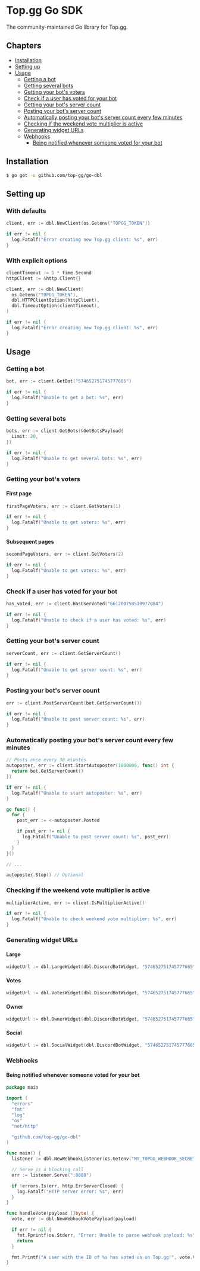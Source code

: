# Top.gg Go SDK

The community-maintained Go library for Top.gg.

## Chapters

- [Installation](#installation)
- [Setting up](#setting-up)
- [Usage](#usage)
  - [Getting a bot](#getting-a-bot)
  - [Getting several bots](#getting-several-bots)
  - [Getting your bot's voters](#getting-your-bots-voters)
  - [Check if a user has voted for your bot](#check-if-a-user-has-voted-for-your-bot)
  - [Getting your bot's server count](#getting-your-bots-server-count)
  - [Posting your bot's server count](#posting-your-bots-server-count)
  - [Automatically posting your bot's server count every few minutes](#automatically-posting-your-bots-server-count-every-few-minutes)
  - [Checking if the weekend vote multiplier is active](#checking-if-the-weekend-vote-multiplier-is-active)
  - [Generating widget URLs](#generating-widget-urls)
  - [Webhooks](#webhooks)
    - [Being notified whenever someone voted for your bot](#being-notified-whenever-someone-voted-for-your-bot)

## Installation

```sh
$ go get -u github.com/top-gg/go-dbl
```

## Setting up

### With defaults

```go
client, err := dbl.NewClient(os.Getenv("TOPGG_TOKEN"))

if err != nil {
  log.Fatalf("Error creating new Top.gg client: %s", err)
}
```

### With explicit options

```go
clientTimeout := 5 * time.Second
httpClient := &http.Client{}

client, err := dbl.NewClient(
  os.Getenv("TOPGG_TOKEN"),
  dbl.HTTPClientOption(httpClient),
  dbl.TimeoutOption(clientTimeout),
)

if err != nil {
  log.Fatalf("Error creating new Top.gg client: %s", err)
}
```

## Usage

### Getting a bot

```go
bot, err := client.GetBot("574652751745777665")

if err != nil {
  log.Fatalf("Unable to get a bot: %s", err)
}
```

### Getting several bots

```go
bots, err := client.GetBots(&GetBotsPayload{
  Limit: 20,
})

if err != nil {
  log.Fatalf("Unable to get several bots: %s", err)
}
```

### Getting your bot's voters

#### First page

```go
firstPageVoters, err := client.GetVoters(1)

if err != nil {
  log.Fatalf("Unable to get voters: %s", err)
}
```

#### Subsequent pages

```go
secondPageVoters, err := client.GetVoters(2)

if err != nil {
  log.Fatalf("Unable to get voters: %s", err)
}
```

### Check if a user has voted for your bot

```go
has_voted, err := client.HasUserVoted("661200758510977084")

if err != nil {
  log.Fatalf("Unable to check if a user has voted: %s", err)
}
```

### Getting your bot's server count

```go
serverCount, err := client.GetServerCount()

if err != nil {
  log.Fatalf("Unable to get server count: %s", err)
}
```

### Posting your bot's server count

```go
err := client.PostServerCount(bot.GetServerCount())

if err != nil {
  log.Fatalf("Unable to post server count: %s", err)
}
```

### Automatically posting your bot's server count every few minutes

```go
// Posts once every 30 minutes
autoposter, err := client.StartAutoposter(1800000, func() int {
  return bot.GetServerCount()
})

if err != nil {
  log.Fatalf("Unable to start autoposter: %s", err)
}

go func() {
  for {
    post_err := <-autoposter.Posted

    if post_err != nil {
      log.Fatalf("Unable to post server count: %s", post_err)
    }
  }
}()

// ...

autoposter.Stop() // Optional
```

### Checking if the weekend vote multiplier is active

```go
multiplierActive, err := client.IsMultiplierActive()

if err != nil {
  log.Fatalf("Unable to check weekend vote multiplier: %s", err)
}
```

### Generating widget URLs

#### Large

```go
widgetUrl := dbl.LargeWidget(dbl.DiscordBotWidget, "574652751745777665")
```

#### Votes

```go
widgetUrl := dbl.VotesWidget(dbl.DiscordBotWidget, "574652751745777665")
```

#### Owner

```go
widgetUrl := dbl.OwnerWidget(dbl.DiscordBotWidget, "574652751745777665")
```

#### Social

```go
widgetUrl := dbl.SocialWidget(dbl.DiscordBotWidget, "574652751745777665")
```

### Webhooks

#### Being notified whenever someone voted for your bot

```go
package main

import (
  "errors"
  "fmt"
  "log"
  "os"
  "net/http"

  "github.com/top-gg/go-dbl"
)

func main() {
  listener := dbl.NewWebhookListener(os.Getenv("MY_TOPGG_WEBHOOK_SECRET"), "/votes", handleVote)

  // Serve is a blocking call
  err := listener.Serve(":8080")

  if !errors.Is(err, http.ErrServerClosed) {
    log.Fatalf("HTTP server error: %s", err)
  }
}

func handleVote(payload []byte) {
  vote, err := dbl.NewWebhookVotePayload(payload)

  if err != nil {
    fmt.Fprintf(os.Stderr, "Error: Unable to parse webhook payload: %s", err)
    return
  }

  fmt.Printf("A user with the ID of %s has voted us on Top.gg!", vote.VoterId)
}
```